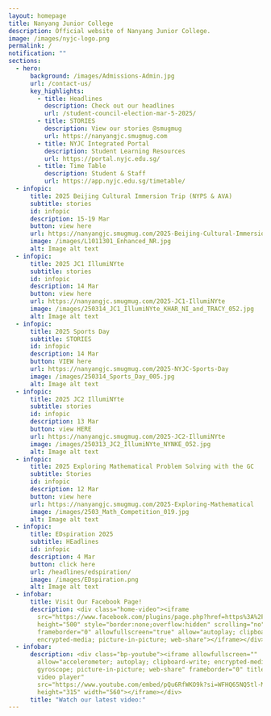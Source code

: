 ```yaml
---
layout: homepage
title: Nanyang Junior College
description: Official website of Nanyang Junior College.
image: /images/nyjc-logo.png
permalink: /
notification: ""
sections:
  - hero:
      background: /images/Admissions-Admin.jpg
      url: /contact-us/
      key_highlights:
        - title: Headlines
          description: Check out our headlines
          url: /student-council-election-mar-5-2025/
        - title: STORIES
          description: View our stories @smugmug
          url: https://nanyangjc.smugmug.com
        - title: NYJC Integrated Portal
          description: Student Learning Resources
          url: https://portal.nyjc.edu.sg/
        - title: Time Table
          description: Student & Staff
          url: https://app.nyjc.edu.sg/timetable/
  - infopic:
      title: 2025 Beijing Cultural Immersion Trip (NYPS & AVA)
      subtitle: stories
      id: infopic
      description: 15-19 Mar
      button: view here
      url: https://nanyangjc.smugmug.com/2025-Beijing-Cultural-Immersion-Trip-NYPS-AVA
      image: /images/L1011301_Enhanced_NR.jpg
      alt: Image alt text
  - infopic:
      title: 2025 JC1 IllumiNYte
      subtitle: stories
      id: infopic
      description: 14 Mar
      button: view here
      url: https://nanyangjc.smugmug.com/2025-JC1-IllumiNYte
      image: /images/250314_JC1_IllumiNYte_KHAR_NI_and_TRACY_052.jpg
      alt: Image alt text
  - infopic:
      title: 2025 Sports Day
      subtitle: STORIES
      id: infopic
      description: 14 Mar
      button: VIEW here
      url: https://nanyangjc.smugmug.com/2025-NYJC-Sports-Day
      image: /images/250314_Sports_Day_005.jpg
      alt: Image alt text
  - infopic:
      title: 2025 JC2 IllumiNYte
      subtitle: stories
      id: infopic
      description: 13 Mar
      button: view HERE
      url: https://nanyangjc.smugmug.com/2025-JC2-IllumiNYte
      image: /images/250313_JC2_IllumiNYte_NYNKE_052.jpg
      alt: Image alt text
  - infopic:
      title: 2025 Exploring Mathematical Problem Solving with the GC
      subtitle: Stories
      id: infopic
      description: 12 Mar
      button: view here
      url: https://nanyangjc.smugmug.com/2025-Exploring-Mathematical
      image: /images/2503_Math_Competition_019.jpg
      alt: Image alt text
  - infopic:
      title: EDspiration 2025
      subtitle: HEadlines
      id: infopic
      description: 4 Mar
      button: click here
      url: /headlines/edspiration/
      image: /images/EDspiration.png
      alt: Image alt text
  - infobar:
      title: Visit Our Facebook Page!
      description: <div class="home-video"><iframe
        src="https://www.facebook.com/plugins/page.php?href=https%3A%2F%2Fwww.facebook.com%2FNanyangjc%2F&tabs=timeline&width=340&height=500&small_header=false&adapt_container_width=true&hide_cover=false&show_facepile=true&appId"
        height="500" style="border:none;overflow:hidden" scrolling="no"
        frameborder="0" allowfullscreen="true" allow="autoplay; clipboard-write;
        encrypted-media; picture-in-picture; web-share"></iframe></div>
  - infobar:
      description: <div class="bp-youtube"><iframe allowfullscreen=""
        allow="accelerometer; autoplay; clipboard-write; encrypted-media;
        gyroscope; picture-in-picture; web-share" frameborder="0" title="YouTube
        video player"
        src="https://www.youtube.com/embed/pQu6RfWKO9k?si=WFHQ65NQ5tl-M84f"
        height="315" width="560"></iframe></div>
      title: "Watch our latest video:"
---
```

